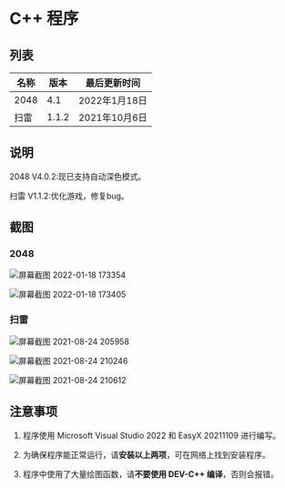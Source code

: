 # C++ 程序

## 列表

| 名称 | 版本 | 最后更新时间  |
| ---- | ---- | ------------- |
| 2048 | 4.1  | 2022年1月18日 |
| 扫雷 | 1.1.2 | 2021年10月6日 |

## 说明

2048 V4.0.2:现已支持自动深色模式。

扫雷 V1.1.2:优化游戏，修复bug。

## 截图

### 2048

![屏幕截图 2022-01-18 173354](https://user-images.githubusercontent.com/88885257/149912091-212b3a1e-c156-46ec-bc0b-d863c03f698d.png)

![屏幕截图 2022-01-18 173405](https://user-images.githubusercontent.com/88885257/149912109-68fe5518-8161-4ff4-9d3f-9b1800dd9155.png)

### 扫雷

![屏幕截图 2021-08-24 205958](https://user-images.githubusercontent.com/88885257/130621625-fc0d2298-ffce-4fa5-b305-403e2b86f7f5.png)

![屏幕截图 2021-08-24 210246](https://user-images.githubusercontent.com/88885257/130621654-7b7a9a0a-e26e-4086-86cd-efcd2b2f5031.png)

![屏幕截图 2021-08-24 210612](https://user-images.githubusercontent.com/88885257/130621696-b9926986-2f42-42df-9899-f8ac98277ee6.png)

## 注意事项

1. 程序使用 Microsoft Visual Studio 2022 和 EasyX 20211109 进行编写。

2. 为确保程序能正常运行，请**安装以上两项**，可在网络上找到安装程序。

3. 程序中使用了大量绘图函数，请**不要使用 DEV-C++ 编译**，否则会报错。

